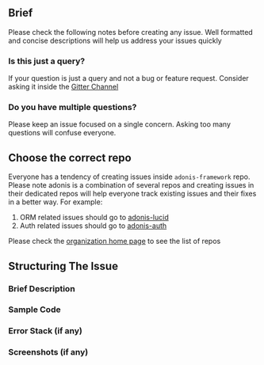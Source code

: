 ## Brief

Please check the following notes before creating any issue. Well formatted and concise descriptions will help us address your issues quickly

### Is this just a query?
If your question is just a query and not a bug or feature request. Consider asking it inside the [Gitter Channel](https://gitter.im/adonisjs/adonis-framework)

### Do you have multiple questions?
Please keep an issue focused on a single concern. Asking too many questions will confuse everyone.


## Choose the correct repo
Everyone has a tendency of creating issues inside `adonis-framework` repo. Please note adonis is a combination of several repos and creating issues in their dedicated repos will help everyone track existing issues and their fixes in a better way. For example:

1. ORM related issues should go to [adonis-lucid](https://github.com/adonisjs/adonis-lucid)
2. Auth related issues should go to [adonis-auth](https://github.com/adonisjs/adonis-auth)

Please check the [organization home page](https://github.com/adonisjs) to see the list of repos

## Structuring The Issue

### Brief Description

### Sample Code

### Error Stack (if any)

### Screenshots (if any)
